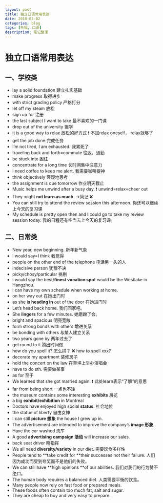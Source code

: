 ```yaml
---
layout: post
title: 独立口语常用表达
date: 2018-03-02
categories: blog
tags: [托福, 口语]
description: 笔记整理
---
```

# 独立口语常用表达
## 一、学校类
- lay a solid foundation 建立扎实基础
- make progress 取得进步
- with strict grading policy 严格打分
- let off my steam 放松
-  sign up for 注册
- the last subject I want to take 最不喜欢的一门课
- drop out of the university 辍学
- it is a good way to relax 放松的好方式 ❗️ 不加relax oneself， relax就够了
- get the job done 完成任务
-  I’m not tired, I am exhausted. 我累死了
-  traveling back and forth=commute 往返，通勤
- be stuck into 困住
- concentrate for a long time 长时间集中注意力
- I need coffee to keep me alert. 我需要咖啡提神
- think objectively 客观地思考
- the assignment is due tomorrow 作业明天截止
-  Music helps me unwind after a busy day. ❗️ unwind=relax=cheer out
-  They might **not learn as much**. →简记 ❌ 
-  You can still try to attend the review session this afternoon. 你还可以继续上今天的复习课
- My schedule is pretty open then and I could go to take my review session today. 我的日程还有空当去上今天的复习课。
## 二、日常类
- New year, new beginning. 新年新气象
- I would say=I think 我觉得
-  people on the other end of the telephone 电话另一头的人
- indecisive person 犹豫不决
- picky/chosy/particular 挑剔
- I would say the best/**finest vocation spot** would be the Westlake in Hangzhou.
- I can have my own schedule when working at home.
- on her way out 在她出门时
- as she **is heading in** out of the door 在她进门时
- Let’s head back home. 我们回家吧。
- She **lingers** for a few minutes. 她磨蹭了会。
-  bright and spacious 明亮宽敞
- form strong bonds with others 增进关系
- be bonding with others 与某人建立关系
- two years gone by 两年过去了
- get round to it 腾出时间做
- how do you spell it? 怎么拼？ ❌ how to spell xxx?
- decorate my apartment 装修房子
- hold the concert on the law 在草坪上举办演唱会
- have to do sth. 需要做某事
- as for 至于
- We learned that she got married again. ❗️ 此处learn表示“了解”的意思
-  far from being short 一点也不矮
- the museum contains some interesting **exhibits** 展览
- a big **exhibit/exhibition** in Montreal
- Doctors have enjoyed high social **status**. 社会地位
- the statue of liberty 自由女神
- I can still **picture 想象** the house I grew up in.
- The advertisement are intended to improve the company’s **image 形象**.
- Have the car washed 洗车
- A good **advertising campaign 活动** will increase our sales.
- back seat driver 瞎指挥
- We all need **diversity/variety** in our diet. 需要饮食多样性
- People tend to **take credit for **their successes not their failure. 人们因为成功而受到夸奖而不是他们的失败。
- We can still have **high opinions **of our abilities. 我们对我们的行为赞不绝口。
- The human body requires a balanced diet. 人类需要平衡的饮食。
- Many people now rely on fast food or prepared meals.
- These foods often contain too much fat, salt and sugar.
- They are cheap to buy and very easy to prepare.
